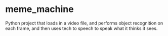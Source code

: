 # meme_machine
Python project that loads in a video file, and performs object recognition on each frame, and then uses tech to speech to speak what it thinks it sees.
